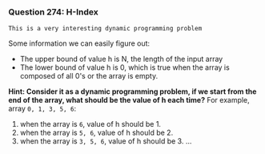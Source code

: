 ### Question 274: H-Index
```
This is a very interesting dynamic programming problem
```
  
  
Some information we can easily figure out:
* The upper bound of value h is N, the length of the input array
* The lower bound of value h is 0, which is true when the array is composed of all 0's or the array is empty.

**Hint: Consider it as a dynamic programming problem, if we start from the end of the array, what should be the value of h each time?**
For example, array ```0, 1, 3, 5, 6```:
1. when the array is ```6```, value of h should be 1.
2. when the array is ```5, 6```, value of h should be 2.
3. when the array is ```3, 5, 6```, value of h should be 3.
...
